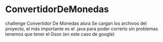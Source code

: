 # ConvertidorDeMonedas
challenge  Convertidor De Monedas alura
Se cargan los archivos del proyecto, el más importante es el .java
para poder correrlo sin problemas tenemos que tener el Gson (en este caso de google)
